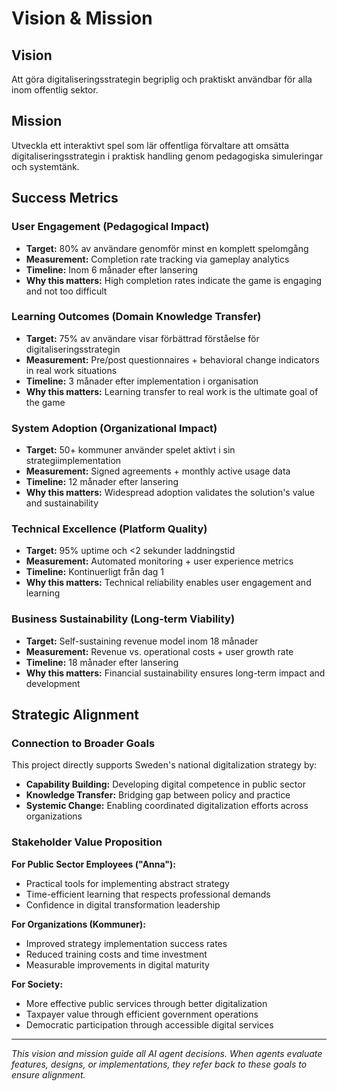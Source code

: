 # Vision & Mission

<!--
🎯 ADAPTATION GUIDE:
This document defines DigiNativa's vision and mission. To adapt for your project:

1. Replace our vision (making digitalization strategy understandable) 
   with your project's long-term goal
2. Replace our mission (building a learning game) 
   with your specific solution approach
3. Keep the structure - Vision (where), Mission (what), Success Metrics (how measured)

💡 TIPS FOR YOUR PROJECT:
- Vision should be 2-3 years out and inspirational
- Mission should be specific and actionable
- Success metrics should be measurable and time-bound
- Consider your stakeholders when writing (who needs to buy into this?)

📚 WHY THIS MATTERS:
Every AI agent decision will be guided by these statements. Clear vision/mission
leads to consistent agent behavior. Vague statements lead to inconsistent results.

🔧 EXAMPLES FOR OTHER DOMAINS:
E-commerce: "Vision: Att skapa den mest användarcentrerade shoppingupplevelsen i Norden"
Mobile app: "Vision: Att förenkla vardagen för småbarnsföräldrar genom intelligent teknologi"
SaaS: "Vision: Att göra projektledning tillgängligt för alla små företag"
-->

## Vision
Att göra digitaliseringsstrategin begriplig och praktiskt användbar för alla inom offentlig sektor.

<!-- 
🔧 FOR YOUR PROJECT: Replace above with your vision
STRUCTURE TO FOLLOW:
"Att [achieve what] för [who] genom [how]"

EXAMPLES:
- E-commerce: "Att skapa den mest användarcentrerade shoppingupplevelsen i Norden"  
- Mobile app: "Att förenkla vardagen för småbarnsföräldrar genom intelligent teknologi"
- SaaS: "Att göra projektledning tillgängligt för alla små företag"
-->

## Mission  
Utveckla ett interaktivt spel som lär offentliga förvaltare att omsätta digitaliseringsstrategin i praktisk handling genom pedagogiska simuleringar och systemtänk.

<!-- 
🔧 FOR YOUR PROJECT: Replace above with your mission
STRUCTURE TO FOLLOW:
"Utveckla [vad] som [hjälper vem] att [uppnå vad] genom [hur]"

EXAMPLES:
- E-commerce: "Utveckla en AI-driven e-handelsplattform som hjälper lokala företag att konkurrera online genom personaliserade kundupplevelser"
- Mobile app: "Utveckla en mobilapp som hjälper föräldrar att organisera familjelivet genom smart schemaläggning och påminnelser"
- SaaS: "Utveckla en molnbaserad projektledningsplattform som hjälper små företag att leverera projekt i tid genom automatiserad uppföljning"
-->

## Success Metrics

<!-- 
🔧 ADAPTATION: Define 3-5 specific, measurable goals for YOUR project
Our game-specific metrics below - replace with metrics relevant to your domain
-->

### User Engagement (Pedagogical Impact)
- **Target:** 80% av användare genomför minst en komplett spelomgång  
- **Measurement:** Completion rate tracking via gameplay analytics
- **Timeline:** Inom 6 månader efter lansering
- **Why this matters:** High completion rates indicate the game is engaging and not too difficult

<!-- 🔧 ADAPT: For e-commerce this might be "conversion rate", for SaaS "user activation" -->

### Learning Outcomes (Domain Knowledge Transfer)  
- **Target:** 75% av användare visar förbättrad förståelse för digitaliseringsstrategin
- **Measurement:** Pre/post questionnaires + behavioral change indicators in real work situations
- **Timeline:** 3 månader efter implementation i organisation
- **Why this matters:** Learning transfer to real work is the ultimate goal of the game

<!-- 🔧 ADAPT: Replace "learning outcomes" with your domain's primary value metric -->

### System Adoption (Organizational Impact)
- **Target:** 50+ kommuner använder spelet aktivt i sin strategiimplementation
- **Measurement:** Signed agreements + monthly active usage data  
- **Timeline:** 12 månader efter lansering
- **Why this matters:** Widespread adoption validates the solution's value and sustainability

<!-- 🔧 ADAPT: Replace "system adoption" with relevant organizational/business metric -->

### Technical Excellence (Platform Quality)
- **Target:** 95% uptime och <2 sekunder laddningstid
- **Measurement:** Automated monitoring + user experience metrics
- **Timeline:** Kontinuerligt från dag 1
- **Why this matters:** Technical reliability enables user engagement and learning

<!-- 🔧 ADAPT: Adjust technical metrics based on your platform requirements -->

### Business Sustainability (Long-term Viability)
- **Target:** Self-sustaining revenue model inom 18 månader
- **Measurement:** Revenue vs. operational costs + user growth rate
- **Timeline:** 18 månader efter lansering
- **Why this matters:** Financial sustainability ensures long-term impact and development

<!-- 
🔧 ADAPT: Replace with your business model metrics
Examples:
- E-commerce: GMV (Gross Merchandise Value), customer acquisition cost
- SaaS: Monthly Recurring Revenue, customer lifetime value
- Mobile app: Daily/Monthly Active Users, in-app purchase conversion
-->

## Strategic Alignment

### Connection to Broader Goals
This project directly supports Sweden's national digitalization strategy by:
- **Capability Building:** Developing digital competence in public sector
- **Knowledge Transfer:** Bridging gap between policy and practice
- **Systemic Change:** Enabling coordinated digitalization efforts across organizations

<!-- 
🔧 FOR YOUR PROJECT: Explain how your project connects to broader industry/societal goals
EXAMPLES:
- E-commerce: Supporting local business digitalization, economic resilience
- Mobile app: Improving work-life balance, family wellbeing
- SaaS: Democratizing professional tools, small business empowerment
-->

### Stakeholder Value Proposition

**For Public Sector Employees ("Anna"):**
- Practical tools for implementing abstract strategy
- Time-efficient learning that respects professional demands
- Confidence in digital transformation leadership

**For Organizations (Kommuner):**
- Improved strategy implementation success rates
- Reduced training costs and time investment
- Measurable improvements in digital maturity

**For Society:**
- More effective public services through better digitalization
- Taxpayer value through efficient government operations
- Democratic participation through accessible digital services

<!-- 
🔧 FOR YOUR PROJECT: Define value propositions for your key stakeholder groups
Think about: End users, organizations/businesses, society/industry
-->

---

*This vision and mission guide all AI agent decisions. When agents evaluate features, designs, or implementations, they refer back to these goals to ensure alignment.*